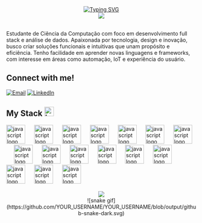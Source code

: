 <div align="center">
  <a href="https://git.io/typing-svg">
    <img src="https://readme-typing-svg.demolab.com?font=Fira+Code&weight=500&size=22&pause=1000&color=FF00F6&center=true&vCenter=true&random=false&width=524&lines=%E2%8A%B9+Welcome+to+my+profile!+%CB%99%E1%B5%95%CB%99+%E2%8A%B9+" alt="Typing SVG">
  </a>
</div>

<div align="center">
<img src="https://user-images.githubusercontent.com/74038190/212284158-e840e285-664b-44d7-b79b-e264b5e54825.gif" >
</div>
<br>

Estudante de Ciência da Computação com foco em desenvolvimento full stack e análise de dados. Apaixonada por tecnologia, design e inovação, busco criar soluções funcionais e intuitivas que unam propósito e eficiência. Tenho facilidade em aprender novas linguagens e frameworks, com interesse em áreas como automação, IoT e experiência do usuário.
<br>

<h2 align="left">Connect with me!</h2>

[![Email](https://img.shields.io/badge/Email-kaukaurib%40gmail.com-red?logo=gmail)](mailto:kaukaurib@gmail.com)
[![LinkedIn](https://img.shields.io/badge/LinkedIn-Kauany%20Moura-blue?logo=linkedin&logoColor=white)](https://www.linkedin.com/in/kauany-moura-127abb357)

<h2 align="left">
  My Stack <img src="https://user-images.githubusercontent.com/74038190/216122041-518ac897-8d92-4c6b-9b3f-ca01dcaf38ee.png" height="25" alt="javascript logo"  />
  <img width="8" />
</h2>

<div align="left">
  <img src="https://cdn.jsdelivr.net/gh/devicons/devicon@latest/icons/python/python-original.svg" height="50" alt="javascript logo"  />
  <img width="16" />
  <img src="https://cdn.jsdelivr.net/gh/devicons/devicon/icons/javascript/javascript-plain.svg" height="50" alt="javascript logo"  />
  <img width="16" />
  <img src="https://cdn.jsdelivr.net/gh/devicons/devicon/icons/html5/html5-original.svg" height="50" alt="javascript logo"  />
  <img width="16" />
  <img src="https://cdn.jsdelivr.net/gh/devicons/devicon/icons/css3/css3-original.svg" height="50" alt="javascript logo"  />
  <img width="16" />
  <img src="https://cdn.jsdelivr.net/gh/devicons/devicon/icons/react/react-original.svg" height="50" alt="javascript logo"  />
  <img width="16" />
  <img src="https://cdn.jsdelivr.net/gh/devicons/devicon@latest/icons/angular/angular-original.svg" height="50" alt="javascript logo" />
  <img width="16" />
  <img src="https://cdn.jsdelivr.net/gh/devicons/devicon/icons/c/c-original.svg" height="50" alt="javascript logo"  />
  <img width="16" />
  <img src="https://cdn.jsdelivr.net/gh/devicons/devicon@latest/icons/cplusplus/cplusplus-original.svg" height="50" alt="javascript logo"  />
  <img width="16" />
  <img src="https://cdn.jsdelivr.net/gh/devicons/devicon@latest/icons/csharp/csharp-original.svg" height="50" alt="javascript logo" />
  <img width="16" />
  <img src="https://cdn.jsdelivr.net/gh/devicons/devicon@latest/icons/figma/figma-original.svg" height="50" alt="javascript logo"  />
  <img width="16" />
  <img src="https://cdn.jsdelivr.net/gh/devicons/devicon/icons/mysql/mysql-original.svg" height="50" alt="javascript logo"  />
  <img width="16" />
  <img src="https://cdn.jsdelivr.net/gh/devicons/devicon@latest/icons/postgresql/postgresql-original.svg" height="50" alt="javascript logo"  />
  <img width="16" />
  <img src="https://cdn.jsdelivr.net/gh/devicons/devicon@latest/icons/firebase/firebase-original.svg" height="50" alt="javascript logo"  />
  <img width="16" />
  <img src="https://cdn.jsdelivr.net/gh/devicons/devicon@latest/icons/flutter/flutter-original.svg" height="50" alt="javascript logo"  />
  <img width="16" />
  <img src="https://cdn.jsdelivr.net/gh/devicons/devicon@latest/icons/nodejs/nodejs-original.svg" height="50" alt="javascript logo"  />
  <img width="16" />
  <img src="https://cdn.jsdelivr.net/gh/devicons/devicon@latest/icons/php/php-original.svg" height="50" alt="javascript logo"  />
  <img width="16" />
</div>
<br>

<div align="center">
<img src="https://user-images.githubusercontent.com/74038190/212284115-f47cd8ff-2ffb-4b04-b5bf-4d1c14c0247f.gif">
</div>

<div align="center">
 ![snake gif](https://github.com/YOUR_USERNAME/YOUR_USERNAME/blob/output/github-snake-dark.svg)
</div>
